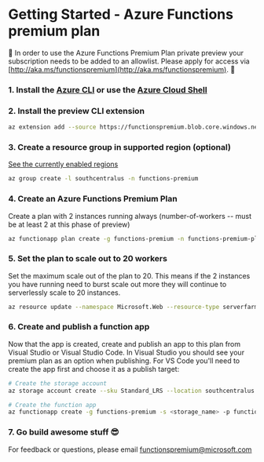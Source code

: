 # Getting Started - Azure Functions premium plan

🚧 In order to use the Azure Functions Premium Plan private preview your subscription needs to be added to an allowlist.  Please apply for access via [http://aka.ms/functionspremium](http://aka.ms/functionspremium). 🚧

### 1. Install the [Azure CLI](https://docs.microsoft.com/en-us/cli/azure/install-azure-cli?view=azure-cli-latest) or use the [Azure Cloud Shell](https://docs.microsoft.com/en-us/azure/cloud-shell/overview)

### 2. Install the preview CLI extension

```bash
az extension add --source https://functionspremium.blob.core.windows.net/sdk/functionapp-0.0.1-py2.py3-none-any.whl
``` 

### 3. Create a resource group in supported region (optional)

[See the currently enabled regions](overview.md#regions)

```bash
az group create -l southcentralus -n functions-premium
```

### 4. Create an Azure Functions Premium Plan
Create a plan with 2 instances running always (number-of-workers -- must be at least 2 at this phase of preview)

```bash
az functionapp plan create -g functions-premium -n functions-premium-plan -l southcentralus --number-of-workers 2 --sku EP3
```

### 5. Set the plan to scale out to 20 workers
Set the maximum scale out of the plan to 20.  This means if the 2 instances you have running need to burst scale out more they will continue to serverlessly scale to 20 instances.

```bash
az resource update --namespace Microsoft.Web --resource-type serverfarms -g functions-premium -n functions-premium-plan --set properties.maximumElasticWorkerCount=20
```

### 6. Create and publish a function app
Now that the app is created, create and publish an app to this plan from Visual Studio or Visual Studio Code.  In Visual Studio you should see your premium plan as an option when publishing.  For VS Code you'll need to create the app first and choose it as a publish target:

```bash
# Create the storage account
az storage account create --sku Standard_LRS --location southcentralus -g functions-premium -n <storage_name> 

# Create the function app
az functionapp create -g functions-premium -s <storage_name> -p functions-premium-plan -n <function_app_name>
```

### 7. Go build awesome stuff 😎

For feedback or questions, please email functionspremium@microsoft.com
